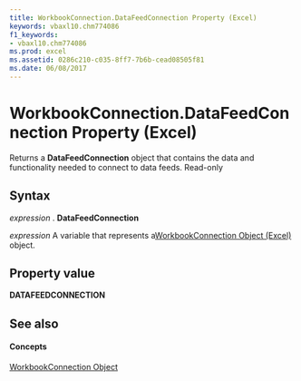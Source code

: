 ```yaml
---
title: WorkbookConnection.DataFeedConnection Property (Excel)
keywords: vbaxl10.chm774086
f1_keywords:
- vbaxl10.chm774086
ms.prod: excel
ms.assetid: 0286c210-c035-8ff7-7b6b-cead08505f81
ms.date: 06/08/2017
---
```



# WorkbookConnection.DataFeedConnection Property (Excel)

Returns a  **DataFeedConnection** object that contains the data and functionality needed to connect to data feeds. Read-only


## Syntax

 _expression_ . **DataFeedConnection**

 _expression_ A variable that represents a[WorkbookConnection Object (Excel)](Excel.WorkbookConnection.md) object.


## Property value

 **DATAFEEDCONNECTION**


## See also


#### Concepts


[WorkbookConnection Object](Excel.WorkbookConnection.md)

